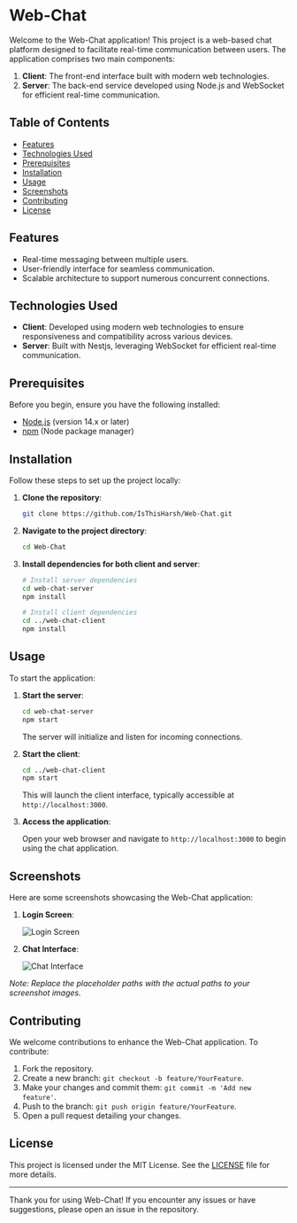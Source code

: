 # Web-Chat

Welcome to the Web-Chat application! This project is a web-based chat platform designed to facilitate real-time communication between users. The application comprises two main components:

1. **Client**: The front-end interface built with modern web technologies.
2. **Server**: The back-end service developed using Node.js and WebSocket for efficient real-time communication.

## Table of Contents

- [Features](#features)
- [Technologies Used](#technologies-used)
- [Prerequisites](#prerequisites)
- [Installation](#installation)
- [Usage](#usage)
- [Screenshots](#screenshots)
- [Contributing](#contributing)
- [License](#license)

## Features

- Real-time messaging between multiple users.
- User-friendly interface for seamless communication.
- Scalable architecture to support numerous concurrent connections.

## Technologies Used

- **Client**: Developed using modern web technologies to ensure responsiveness and compatibility across various devices.
- **Server**: Built with Nestjs, leveraging WebSocket for efficient real-time communication.

## Prerequisites

Before you begin, ensure you have the following installed:

- [Node.js](https://nodejs.org/en/download/) (version 14.x or later)
- [npm](https://www.npmjs.com/get-npm) (Node package manager)

## Installation

Follow these steps to set up the project locally:

1. **Clone the repository**:

   ```bash
   git clone https://github.com/IsThisHarsh/Web-Chat.git
   ```

2. **Navigate to the project directory**:

   ```bash
   cd Web-Chat
   ```

3. **Install dependencies for both client and server**:

   ```bash
   # Install server dependencies
   cd web-chat-server
   npm install

   # Install client dependencies
   cd ../web-chat-client
   npm install
   ```

## Usage

To start the application:

1. **Start the server**:

   ```bash
   cd web-chat-server
   npm start
   ```

   The server will initialize and listen for incoming connections.

2. **Start the client**:

   ```bash
   cd ../web-chat-client
   npm start
   ```

   This will launch the client interface, typically accessible at `http://localhost:3000`.

3. **Access the application**:

   Open your web browser and navigate to `http://localhost:3000` to begin using the chat application.

## Screenshots

Here are some screenshots showcasing the Web-Chat application:

1. **Login Screen**:

   ![Login Screen](screenshots/login.png)

2. **Chat Interface**:

   ![Chat Interface](screenshots/chat.png)

*Note: Replace the placeholder paths with the actual paths to your screenshot images.*

## Contributing

We welcome contributions to enhance the Web-Chat application. To contribute:

1. Fork the repository.
2. Create a new branch: `git checkout -b feature/YourFeature`.
3. Make your changes and commit them: `git commit -m 'Add new feature'`.
4. Push to the branch: `git push origin feature/YourFeature`.
5. Open a pull request detailing your changes.

## License

This project is licensed under the MIT License. See the [LICENSE](LICENSE) file for more details.

---

Thank you for using Web-Chat! If you encounter any issues or have suggestions, please open an issue in the repository. 

